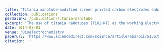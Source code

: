 ```yaml
---
title: "Titania nanotube-modified screen printed carbon electrodes enhance the sensitivity in the electrochemical detection of proteins"
collection: publications
permalink: /publication/Titania-nanotube
excerpt: 'The use of titania nanotubes (TiO2-NT) as the working electrode provides a substantial improvement in the electrochemical detection of proteins. A biosensor designed using this strategy provided a robust method to detect protein samples at very low concentrations (Cprotein ca 1 ng/μl). Reproducible measurements on protein samples at this concentration (Ip,a of 80 + 1.2 μA) could be achieved using a sample volume of ca 30 μl. We demonstrate the feasibility of this strategy for the accurate detection of penicillin binding protein, PBP2a, a marker for methicillin resistant Staphylococcus aureus (MRSA). The selectivity and efficiency of this sensor were also validated using other diverse protein preparations such as a recombinant protein tyrosine phosphatase (PTP10D) and bovine serum albumin (BSA). This electrochemical method also presents a substantial improvement in the time taken (few minutes) when compared to conventional enzyme-linked immunosorbent assay (ELISA) protocols. It is envisaged that this sensor could substantially aid in the rapid diagnosis of bacterial infections in resource strapped environments.'
date: 2014-08-01
venue: 'Bioelectrochemistry'
paperurl: 'https://www.sciencedirect.com/science/article/abs/pii/S1567539414000553'
citation: ''
---
```



